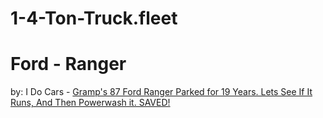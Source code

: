 # 1-4-Ton-Truck.fleet

# Ford - Ranger
by: I Do Cars - [Gramp's 87 Ford Ranger Parked for 19 Years. Lets See If It Runs, And Then Powerwash it. SAVED!](https://youtu.be/EdVBIyGdVDA)
